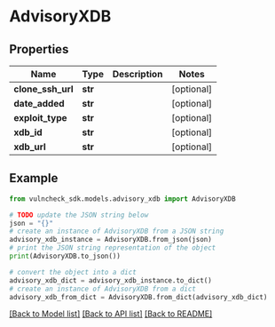 # AdvisoryXDB


## Properties

Name | Type | Description | Notes
------------ | ------------- | ------------- | -------------
**clone_ssh_url** | **str** |  | [optional] 
**date_added** | **str** |  | [optional] 
**exploit_type** | **str** |  | [optional] 
**xdb_id** | **str** |  | [optional] 
**xdb_url** | **str** |  | [optional] 

## Example

```python
from vulncheck_sdk.models.advisory_xdb import AdvisoryXDB

# TODO update the JSON string below
json = "{}"
# create an instance of AdvisoryXDB from a JSON string
advisory_xdb_instance = AdvisoryXDB.from_json(json)
# print the JSON string representation of the object
print(AdvisoryXDB.to_json())

# convert the object into a dict
advisory_xdb_dict = advisory_xdb_instance.to_dict()
# create an instance of AdvisoryXDB from a dict
advisory_xdb_from_dict = AdvisoryXDB.from_dict(advisory_xdb_dict)
```
[[Back to Model list]](../README.md#documentation-for-models) [[Back to API list]](../README.md#documentation-for-api-endpoints) [[Back to README]](../README.md)


